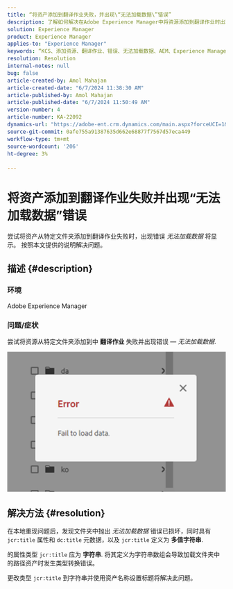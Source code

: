 ```yaml
---
title: “将资产添加到翻译作业失败，并出现\“无法加载数据\”错误”
description: 了解如何解决在Adobe Experience Manager中将资源添加到翻译作业时出现的\“无法加载数据\”错误。
solution: Experience Manager
product: Experience Manager
applies-to: "Experience Manager"
keywords: “KCS、添加资源、翻译作业、错误、无法加载数据、AEM、Experience Manager”
resolution: Resolution
internal-notes: null
bug: false
article-created-by: Amol Mahajan
article-created-date: "6/7/2024 11:38:30 AM"
article-published-by: Amol Mahajan
article-published-date: "6/7/2024 11:50:49 AM"
version-number: 4
article-number: KA-22092
dynamics-url: "https://adobe-ent.crm.dynamics.com/main.aspx?forceUCI=1&pagetype=entityrecord&etn=knowledgearticle&id=7834fa75-c224-ef11-840a-000d3a5bee19"
source-git-commit: 0afe755a91387635d662e68877f7567d57eca449
workflow-type: tm+mt
source-wordcount: '206'
ht-degree: 3%

---
```


# 将资产添加到翻译作业失败并出现“无法加载数据”错误


尝试将资产从特定文件夹添加到翻译作业失败时，出现错误 *无法加载数据* 将显示。 按照本文提供的说明解决问题。

## 描述 {#description}


### <b>环境</b>

Adobe Experience Manager

### <b>问题/症状</b>

尝试将资源从特定文件夹添加到中 <b>翻译作业</b> 失败并出现错误 —  *无法加载数据*.

![](assets/___7934fa75-c224-ef11-840a-000d3a5bee19___.png)


## 解决方法 {#resolution}


在本地重现问题后，发现文件夹中抛出 *无法加载数据* 错误已损坏，同时具有 `jcr:title` 属性和 `dc:title` 元数据，以及 `jcr:title` 定义为 <b>多值字符串</b>.

的属性类型 `jcr:title` 应为 <b>字符串</b>. 将其定义为字符串数组会导致加载文件夹中的路径资产时发生类型转换错误。

更改类型 `jcr:title` 到字符串并使用资产名称设置标题将解决此问题。
